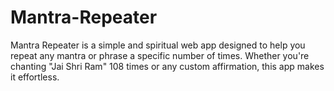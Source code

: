 # Mantra-Repeater
Mantra Repeater is a simple and spiritual web app designed to help you repeat any mantra or phrase a specific number of times. Whether you're chanting "Jai Shri Ram" 108 times or any custom affirmation, this app makes it effortless.
